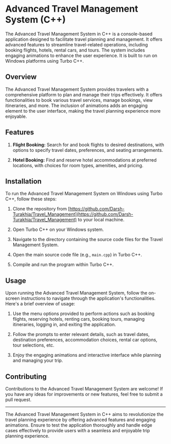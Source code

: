 # Advanced Travel Management System (C++)

The Advanced Travel Management System in C++ is a console-based application designed to facilitate travel planning and management. It offers advanced features to streamline travel-related operations, including booking flights, hotels, rental cars, and tours. The system includes engaging animations to enhance the user experience. It is built to run on Windows platforms using Turbo C++.

## Overview

The Advanced Travel Management System provides travelers with a comprehensive platform to plan and manage their trips effectively. It offers functionalities to book various travel services, manage bookings, view itineraries, and more. The inclusion of animations adds an engaging element to the user interface, making the travel planning experience more enjoyable.

## Features

1. **Flight Booking:** Search for and book flights to desired destinations, with options to specify travel dates, preferences, and seating arrangements.

2. **Hotel Booking:** Find and reserve hotel accommodations at preferred locations, with choices for room types, amenities, and pricing.

## Installation

To run the Advanced Travel Management System on Windows using Turbo C++, follow these steps:

1. Clone the repository from [https://github.com/Darsh-Turakhia/Travel_Management](https://github.com/Darsh-Turakhia/Travel_Management) to your local machine.

2. Open Turbo C++ on your Windows system.

3. Navigate to the directory containing the source code files for the Travel Management System.

4. Open the main source code file (e.g., `main.cpp`) in Turbo C++.

5. Compile and run the program within Turbo C++.

## Usage

Upon running the Advanced Travel Management System, follow the on-screen instructions to navigate through the application's functionalities. Here's a brief overview of usage:

1. Use the menu options provided to perform actions such as booking flights, reserving hotels, renting cars, booking tours, managing itineraries, logging in, and exiting the application.

2. Follow the prompts to enter relevant details, such as travel dates, destination preferences, accommodation choices, rental car options, tour selections, etc.

3. Enjoy the engaging animations and interactive interface while planning and managing your trip.

## Contributing

Contributions to the Advanced Travel Management System are welcome! If you have any ideas for improvements or new features, feel free to submit a pull request.

---
The Advanced Travel Management System in C++ aims to revolutionize the travel planning experience by offering advanced features and engaging animations. Ensure to test the application thoroughly and handle edge cases effectively to provide users with a seamless and enjoyable trip planning experience.
